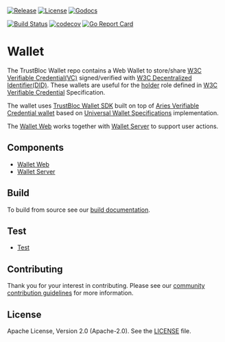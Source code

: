 [![Release](https://img.shields.io/github/release/trustbloc/wallet.svg?style=flat-square)](https://github.com/trustbloc/wallet/releases/latest)
[![License](https://img.shields.io/badge/License-Apache%202.0-blue.svg)](https://raw.githubusercontent.com/trustbloc/wallet/main/LICENSE)
[![Godocs](https://img.shields.io/badge/godoc-reference-blue.svg)](https://godoc.org/github.com/trustbloc/wallet)

[![Build Status](https://github.com/trustbloc/wallet/actions/workflows/build.yml/badge.svg?branch=main)](https://github.com/trustbloc/wallet/actions/workflows/build.yml)
[![codecov](https://codecov.io/gh/trustbloc/wallet/branch/main/graph/badge.svg)](https://codecov.io/gh/trustbloc/wallet)
[![Go Report Card](https://goreportcard.com/badge/github.com/trustbloc/wallet)](https://goreportcard.com/report/github.com/trustbloc/wallet)

# Wallet

The TrustBloc Wallet repo contains a Web Wallet to store/share [W3C Verifiable Credential(VC)](https://w3c.github.io/vc-data-model/) signed/verified with [W3C Decentralized Identifier(DID)](https://w3c.github.io/did-core/). These wallets are useful for the [holder](https://www.w3.org/TR/vc-data-model/#dfn-holders) role defined in [W3C Verifiable Credential](https://www.w3.org/TR/vc-data-model/#ecosystem-overview) Specification.

The wallet uses [TrustBloc Wallet SDK](https://github.com/trustbloc/agent-sdk/tree/main/cmd/wallet-js-sdk) built on top of [Aries Verifiable Credential wallet](https://github.com/hyperledger/aries-framework-go/blob/main/docs/vc_wallet.md) based on [Universal Wallet Specifications](https://w3c-ccg.github.io/universal-wallet-interop-spec/) implementation.

The [Wallet Web](./cmd/wallet-web) works together with [Wallet Server](./cmd/wallet-server) to support user actions.

## Components

- [Wallet Web](docs/components/wallet_web.md)
- [Wallet Server](docs/components/wallet_server.md)

## Build

To build from source see our [build documentation](docs/build.md).

## Test

- [Test](docs/test/test.md)

## Contributing

Thank you for your interest in contributing. Please see our [community contribution guidelines](https://github.com/trustbloc/community/blob/main/CONTRIBUTING.md) for more information.

## License

Apache License, Version 2.0 (Apache-2.0). See the [LICENSE](LICENSE) file.
